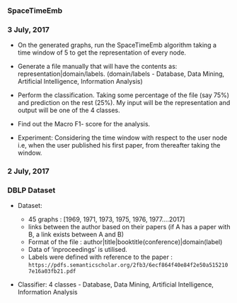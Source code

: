 ### SpaceTimeEmb

### 3 July, 2017

  - On the generated graphs, run the SpaceTimeEmb algorithm taking a time window of 5 to get the representation of every node.
  - Generate a file manually that will have the contents as: representation|domain/labels. (domain/labels - Database, Data        Mining, Artificial Intelligence, Information Analysis)
  - Perform the classification. Taking some percentage of the file (say 75%) and prediction on the rest (25%). My input will be    the representation and output will be one of the 4 classes.
  - Find out the Macro F1- score for the analysis.
 
  - Experiment:
    Considering the time window with respect to the user node i.e, when the user published his first paper, from thereafter         taking the window.
### 2 July, 2017
### DBLP Dataset
 
- Dataset:
  - 45 graphs : [1969, 1971, 1973, 1975, 1976, 1977....2017] 
  - links between the author based on their papers (if A has a paper with B, a link exists between A and B)
  - Format of the file : author|title|booktitle(conference)|domain(label)
  - Data of ‘inproceedings’ is utilised.
  - Labels were defined with reference to the paper : ```https://pdfs.semanticscholar.org/2fb3/6ecf864f40e84f2e50a5152107e16a03fb21.pdf```
 
- Classifier:
  4 classes - Database, Data Mining, Artificial Intelligence, Information Analysis
 

